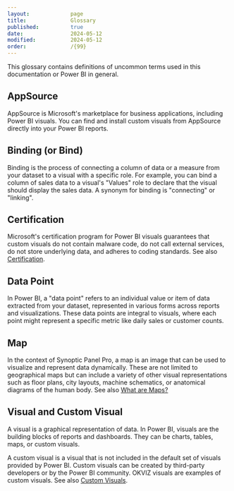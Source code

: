 ```yaml
---
layout:             page
title:              Glossary
published:          true
date:               2024-05-12
modified:           2024-05-12
order:              /{99}
---
```


This glossary contains definitions of uncommon terms used in this documentation or Power BI in general.

## AppSource

AppSource is Microsoft's marketplace for business applications, including Power BI visuals. You can find and install custom visuals from AppSource directly into your Power BI reports.

## Binding (or Bind)

Binding is the process of connecting a column of data or a measure from your dataset to a visual with a specific role. For example, you can bind a column of sales data to a visual's "Values" role to declare that the visual should display the sales data. A synonym for binding is "connecting" or "linking".

## Certification

Microsoft's certification program for Power BI visuals guarantees that custom visuals do not contain malware code, do not call external services, do not store underlying data, and adheres to coding standards. See also [Certification](./get-started/certification.md).


## Data Point

In Power BI, a "data point" refers to an individual value or item of data extracted from your dataset, represented in various forms across reports and visualizations. These data points are integral to visuals, where each point might represent a specific metric like daily sales or customer counts.

## Map

In the context of Synoptic Panel Pro, a map is an image that can be used to visualize and represent data dynamically. These are not limited to geographical maps but can include a variety of other visual representations such as floor plans, city layouts, machine schematics, or anatomical diagrams of the human body. See also [What are Maps?](./synoptic-panel-pro/concepts/maps/index.md)

## Visual and Custom Visual

A visual is a graphical representation of data. In Power BI, visuals are the building blocks of reports and dashboards. They can be charts, tables, maps, or custom visuals.

A custom visual is a visual that is not included in the default set of visuals provided by Power BI. Custom visuals can be created by third-party developers or by the Power BI community. OKVIZ visuals are examples of custom visuals. See also [Custom Visuals](./get-started/custom-visuals.md).